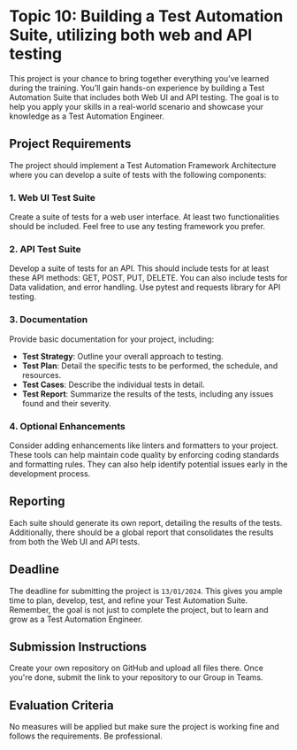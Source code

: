# Topic 10: Building a Test Automation Suite, utilizing both web and API testing

This project is your chance to bring together everything you’ve learned during the training. You’ll gain hands-on experience by building a Test Automation Suite that includes both Web UI and API testing. The goal is to help you apply your skills in a real-world scenario and showcase your knowledge as a Test Automation Engineer.


## Project Requirements

The project should implement a Test Automation Framework Architecture where you can develop a suite of tests with the following components:


### 1. Web UI Test Suite

Create a suite of tests for a web user interface. At least two functionalities should be included. Feel free to use any testing framework you prefer.


### 2. API Test Suite

Develop a suite of tests for an API. This should include tests for at least these API methods: GET, POST, PUT, DELETE. You can also include tests for Data validation, and error handling. Use pytest and requests library for API testing.


### 3. Documentation

Provide basic documentation for your project, including:
- **Test Strategy**: Outline your overall approach to testing.
- **Test Plan**: Detail the specific tests to be performed, the schedule, and resources.
- **Test Cases**: Describe the individual tests in detail.
- **Test Report**: Summarize the results of the tests, including any issues found and their severity.


### 4. Optional Enhancements

Consider adding enhancements like linters and formatters to your project. These tools can help maintain code quality by enforcing coding standards and formatting rules. They can also help identify potential issues early in the development process.


## Reporting

Each suite should generate its own report, detailing the results of the tests. Additionally, there should be a global report that consolidates the results from both the Web UI and API tests.


## Deadline

The deadline for submitting the project is `13/01/2024`. This gives you ample time to plan, develop, test, and refine your Test Automation Suite. Remember, the goal is not just to complete the project, but to learn and grow as a Test Automation Engineer.


## Submission Instructions

Create your own repository on GitHub and upload all files there. Once you're done, submit the link to your repository to our Group in Teams.


## Evaluation Criteria

No measures will be applied but make sure the project is working fine and follows the requirements. Be professional.
